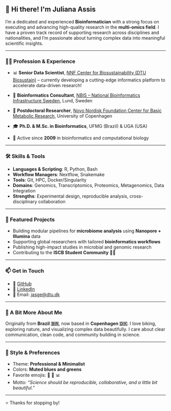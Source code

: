 ## 👋 Hi there! I'm Juliana Assis

I’m a dedicated and experienced **Bioinformatician** with a strong focus on executing and advancing high-quality research in the **multi-omics field**. I have a proven track record of supporting research across disciplines and nationalities, and I’m passionate about turning complex data into meaningful scientific insights.

---

### 👩‍💻 Profession & Experience

- 📊 **Senior Data Scientist**, [NNF Center for Biosustainability (DTU Biosustain)](https://www.biosustain.dtu.dk/) – currently developing a cutting-edge informatics platform to accelerate data-driven research!

- 🧬 **Bioinformatics Consultant**, [NBIS – National Bioinformatics Infrastructure Sweden](https://nbis.se), Lund, Sweden  
- 🔬 **Postdoctoral Researcher**, [Novo Nordisk Foundation Center for Basic Metabolic Research](https://cbmr.ku.dk/), University of Copenhagen  
- 🎓 **Ph.D. & M.Sc. in Bioinformatics**, UFMG (Brazil) & UGA (USA)  
- 💼 Active since **2009** in bioinformatics and computational biology

---

### 🛠️ Skills & Tools

- **Languages & Scripting**: R, Python, Bash  
- **Workflow Managers**: Nextflow, Snakemake  
- **Tools**: Git, HPC, Docker/Singularity  
- **Domains**: Genomics, Transcriptomics, Proteomics, Metagenomics, Data Integration  
- **Strengths**: Experimental design, reproducible analysis, cross-disciplinary collaboration

---

### 🌟 Featured Projects

- Building modular pipelines for **microbiome analysis** using **Nanopore + Illumina** data  
- Supporting global researchers with tailored **bioinformatics workflows**  
- Publishing high-impact studies in microbial and genomic research  
- Contributing to the **ISCB Student Community** 🧑‍🔬

---

### 📫 Get in Touch

- 🐙 [GitHub](https://github.com/Juassis)  
- 💼 [LinkedIn](https://www.linkedin.com/in/juliana-assis-6419a230/)  
- 📧 Email: jasge@dtu.dk

---

### 🎈 A Bit More About Me

Originally from **Brazil 🇧🇷**, now based in **Copenhagen 🇩🇰**. I love biking, exploring nature, and visualizing complex data beautifully. I care about clear communication, clean code, and community building in science.

---

### 🎨 Style & Preferences

- Theme: **Professional & Minimalist**  
- Colors: **Muted blues and greens**  
- Favorite emojis: 🧬 🔬 📊  
- Motto: *“Science should be reproducible, collaborative, and a little bit beautiful.”*

---

⭐️ Thanks for stopping by!
